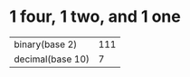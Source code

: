 1 four, 1 two, and 1 one
========================

<table><tbody><tr class="odd"><td>binary(base 2)</td><td>111</td></tr><tr class="even"><td>decimal(base 10)</td><td>7</td></tr></tbody></table>
